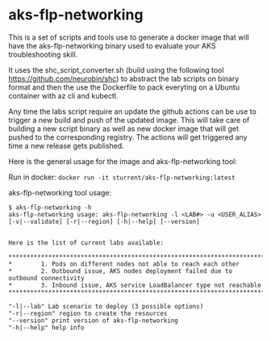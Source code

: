 # aks-flp-networking
This is a set of scripts and tools use to generate a docker image that will have the aks-flp-networking binary used to evaluate your AKS troubleshooting skill.

It uses the shc_script_converter.sh (build using the following tool https://github.com/neurobin/shc) to abstract the lab scripts on binary format and then the use the Dockerfile to pack everyting on a Ubuntu container with az cli and kubectl.

Any time the labs script require an update the github actions can be use to trigger a new build and push of the updated image. This will take care of building a new script binary as well as new docker image that will get pushed to the corresponding registry. The actions will get triggered any time a new release gets published.

Here is the general usage for the image and aks-flp-networking tool:

Run in docker: `docker run -it sturrent/aks-flp-networking:latest`

aks-flp-networking tool usage:
```
$ aks-flp-networking -h
aks-flp-networking usage: aks-flp-networking -l <LAB#> -u <USER_ALIAS> [-v|--validate] [-r|--region] [-h|--help] [--version]


Here is the list of current labs available:

*************************************************************************************
*        1. Pods on different nodes not able to reach each other
*        2. Outbound issue, AKS nodes deployment failed due to outbound connectivity
*        3. Inbound issue, AKS service LoadBalancer type not reachable
*************************************************************************************

"-l|--lab" Lab scenario to deploy (3 possible options)
"-r|--region" region to create the resources
"--version" print version of aks-flp-networking
"-h|--help" help info
```
